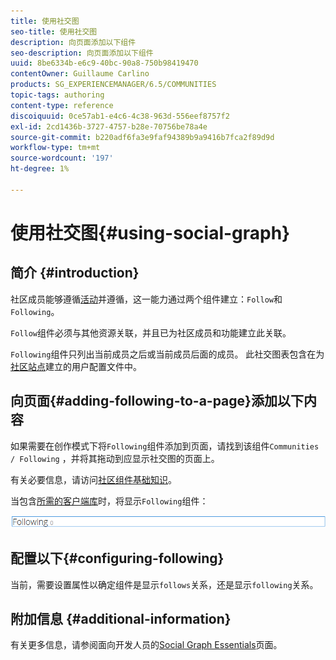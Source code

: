 ```yaml
---
title: 使用社交图
seo-title: 使用社交图
description: 向页面添加以下组件
seo-description: 向页面添加以下组件
uuid: 8be6334b-e6c9-40bc-90a8-750b98419470
contentOwner: Guillaume Carlino
products: SG_EXPERIENCEMANAGER/6.5/COMMUNITIES
topic-tags: authoring
content-type: reference
discoiquuid: 0ce57ab1-e4c6-4c38-963d-556eef8757f2
exl-id: 2cd1436b-3727-4757-b28e-70756be78a4e
source-git-commit: b220adf6fa3e9faf94389b9a9416b7fca2f89d9d
workflow-type: tm+mt
source-wordcount: '197'
ht-degree: 1%

---
```


# 使用社交图{#using-social-graph}

## 简介 {#introduction}

社区成员能够遵循[活动](activities.md)并遵循，这一能力通过两个组件建立：`Follow`和`Following`。

`Follow`组件必须与其他资源关联，并且已为社区成员和功能建立此关联。

`Following`组件只列出当前成员之后或当前成员后面的成员。 此社交图表包含在为[社区站点](overview.md#communitiessites)建立的用户配置文件中。

## 向页面{#adding-following-to-a-page}添加以下内容

如果需要在创作模式下将`Following`组件添加到页面，请找到该组件`Communities / Following` ，并将其拖动到应显示社交图的页面上。

有关必要信息，请访问[社区组件基础知识](basics.md)。

当包含[所需的客户端库](essentials-socialgraph.md#essentials-for-client-side)时，将显示`Following`组件：

![以下项](assets/following.png)

## 配置以下{#configuring-following}

当前，需要设置属性以确定组件是显示`follows`关系，还是显示`following`关系。

## 附加信息 {#additional-information}

有关更多信息，请参阅面向开发人员的[Social Graph Essentials](essentials-socialgraph.md)页面。
